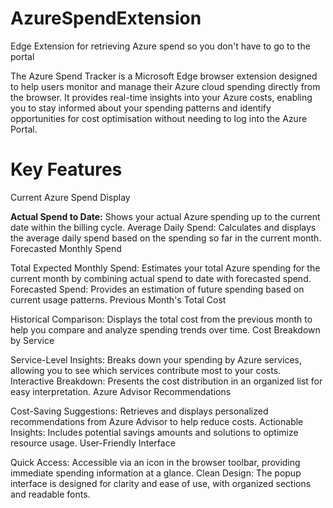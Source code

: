 # AzureSpendExtension
Edge Extension for retrieving Azure spend so you don't have to go to the portal 

The Azure Spend Tracker is a Microsoft Edge browser extension designed to help users monitor and manage their Azure cloud spending directly from the browser. It provides real-time insights into your Azure costs, enabling you to stay informed about your spending patterns and identify opportunities for cost optimisation without needing to log into the Azure Portal.

# Key Features

Current Azure Spend Display

**Actual Spend to Date:** Shows your actual Azure spending up to the current date within the billing cycle.
Average Daily Spend: Calculates and displays the average daily spend based on the spending so far in the current month.
Forecasted Monthly Spend

Total Expected Monthly Spend: Estimates your total Azure spending for the current month by combining actual spend to date with forecasted spend.
Forecasted Spend: Provides an estimation of future spending based on current usage patterns.
Previous Month's Total Cost

Historical Comparison: Displays the total cost from the previous month to help you compare and analyze spending trends over time.
Cost Breakdown by Service

Service-Level Insights: Breaks down your spending by Azure services, allowing you to see which services contribute most to your costs.
Interactive Breakdown: Presents the cost distribution in an organized list for easy interpretation.
Azure Advisor Recommendations

Cost-Saving Suggestions: Retrieves and displays personalized recommendations from Azure Advisor to help reduce costs.
Actionable Insights: Includes potential savings amounts and solutions to optimize resource usage.
User-Friendly Interface

Quick Access: Accessible via an icon in the browser toolbar, providing immediate spending information at a glance.
Clean Design: The popup interface is designed for clarity and ease of use, with organized sections and readable fonts.
